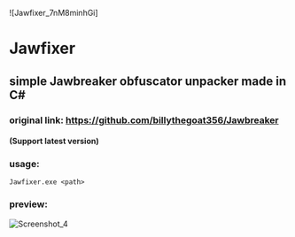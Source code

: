 ![Jawfixer_7nM8minhGi]
# Jawfixer

## simple Jawbreaker obfuscator unpacker made in C#

### original link: https://github.com/billythegoat356/Jawbreaker

#### (Support latest version)
### usage:
```
Jawfixer.exe <path>
```
### preview:

![Screenshot_4](https://user-images.githubusercontent.com/47573987/129824571-bc51bde6-c950-46c6-9005-c8b868284d79.png)

